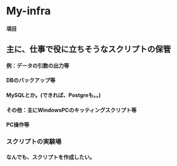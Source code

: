 # My-infra

#### 項目

## 主に、仕事で役に立ちそうなスクリプトの保管

#### 例：データの引数の出力等

#### DBのバックアップ等

####  MySQLとか。(できれば、Postgreも。。)

#### その他：主にWindowsPCのキッティングスクリプト等

#### PC操作等

### スクリプトの実験場

#### なんでも、スクリプトを作成したい。
